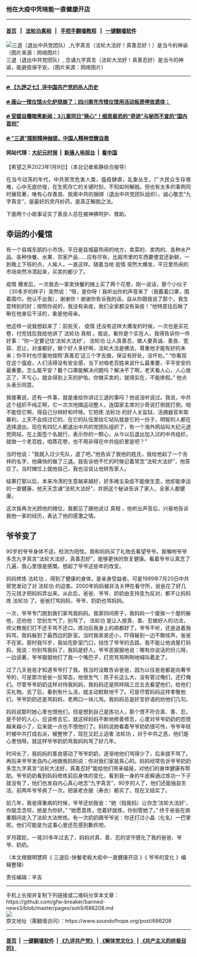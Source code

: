 ### 他在大疫中凭啥能一直健康开店
------------------------

#### [首页](https://github.com/gfw-breaker/banned-news3/blob/master/README.md) &nbsp;&nbsp;|&nbsp;&nbsp; [法轮功真相](https://github.com/begood0513/basic/blob/master/README.md)  &nbsp;&nbsp;|&nbsp;&nbsp; [手把手翻墙教程](https://github.com/gfw-breaker/guides/wiki)  &nbsp;&nbsp;|&nbsp;&nbsp; [一键翻墙软件](https://github.com/gfw-breaker/nogfw/blob/master/README.md)  



<div><img alt="三退（退出中共党团队）,九字真言（法轮大法好！真善忍好！）是当今的神谕（图片来源：网络图片）" src="https://img.soundofhope.org/2023-01/1673297872005.jpg"/>
<br/><figcaption class="caption">
 三退（退出中共党团队）, 念诵九字真言（法轮大法好！真善忍好）是当今的神谕，能避疫保平安。（图片来源：网络图片）
</figcaption></div><hr/>

#### [ 🔥  【九評之七】评中国共产党的杀人历史](http://45.63.98.24:10000/videos/res1/news/../../res/jiuping/index.html?202301100800)

#### [ 🔥  唐山一殡仪馆火化炉烧崩了；四川南充市殡仪馆用活动板房停放遗体；](http://45.63.98.24:10000/videos/res1/news/../../res1/corona/index.html?202301100800)

#### [ 🔥  官媒自曝暗黑新闻：3儿童同日“换心”！细思极恐的“奇迹”与秘而不宣的“国内首创”](http://45.63.98.24:10000/videos/res1/news/../../res/Organs/index.html?202301100800)

#### [ 🔥  “三退”摆脱精神枷锁，中国人精神觉醒自救](http://45.63.98.24:10000/videos/res1/news/../../res1/tui/index.html?202301100800)

#### 网站代理：[大纪元时报](http://45.63.98.24:85/gb/?202301100800) &nbsp;|&nbsp; [新唐人电视台](http://45.63.98.24:8808/gb/?202301100800) &nbsp;|&nbsp; [看中国](http://45.63.98.24:8300/?202301100800)

<div><div class="Content__Wrapper sc-1bvya0-0 elmmKw article_body" itemprop="articleBody">
 <div id="post_place_1">
 </div>
 <p class="meta-top">
  <span class="meta">
   【希望之声2023年1月9日】（本台记者紫静综合报导）
  </span>
 </p>
 <p class="MsoNoSpacing" style="text-align:justify">
  在当今动荡的年代，中共邪灵危害人类，瘟疫肆虐，乱象丛生，广大民众生存艰难，心中无底彷徨，在生死存亡的关键时刻，不知如何解脱。但也有太多的事例同时展现著，唯有心存善良、脱离中共的捆绑（退出中共党团队组织），诚心敬念“九字真言”，是最好的灵丹妙药，是真正解脱之法。
 </p>
 <p>
  下面两个小故事证实了善良人总在被神佛呵护、救助。
 </p>
 <h2 align="left" style="text-align:left">
  <strong>
   幸运的小餐馆
  </strong>
 </h2>
 <p>
  有一个县城东部的小市场，平日是县城最热闹的地方，卖菜的、卖肉的、各种水产品、各种快餐、水果、农家产品……应有尽有，比超市里的东西要便宜还新鲜，一到晚上下班的点，人挨人，一直这样。随着当地
  <ok href="/term/16057">
   疫情
  </ok>
  突然大爆发，平日里热闹的市场突然冷清起来，买卖的都少了。
 </p>
 <p>
  <ok href="/term/16057">
   疫情
  </ok>
  爆发后，一次我去一家卖快餐的摊上买了两个花卷，刚一说话，那个小伙子（30多岁的样子）突然说：“呀，是你呀！我听出你的声音来了（我戴着口罩，围着围巾，他认不出我），谢谢你！谢谢你告诉我的话，自从你跟我说了那个，我生意特别的好；按照你说的，我没有染疫，我们全家都没有染疫！”他特意往后瞅了瞅在他身后干活的，象是他母亲。
 </p>
 <p>
  他这样一说我想起来了：前些天，
  <ok href="/term/16057">
   疫情
  </ok>
  还没有这样大爆发的时候，一次也是买花卷，付完钱后我给他讲了
  <ok href="/term/968">
   法轮功
  </ok>
  <ok href="/term/1046">
   真相
  </ok>
  。我说，看你是个实在人，我得告诉你一件好事：“你一定要记住‘法轮大法好’，
  <ok href="/term/968">
   法轮功
  </ok>
  让人真善忍，做人要真诚、善良、宽容、忍让，对谁都好，做个好人多好啊，法轮大法是佛法，尊重他才能有好的未来；你平时也尽量地按照‘真善忍’这三个字去做，保证有好处，没坏处。” “你看现在这个瘟疫，人们活得没有安全感，当下对咱老百姓来说什么最重要，平平安安的最重要。怎么能平安？戴个口罩能解决问题吗？解决不了啊，老天看人心，人心放正了，不亏心，就会得到上天的护佑。你做买卖的，就得实在，不能掺假。” 他点头表示同意。
 </p>
 <p>
  我接著说，还有一件事，就是谁给你讲过三退的事吗？他说没听说过。我说，中共这个组织不纯正啊，它一次次地搞运动整人，连国家主席刘少奇说打倒就打倒，咱不能信它啊，得自己分辨好和坏呀。它把炼
  <ok href="/term/968">
   法轮功
  </ok>
  的好人关监狱、活摘器官牟取暴利，上天不会绕过它的，在它的队伍里给它站队就是它的一份子，明智的人都在选择退出，现在有四亿人都退出中共的党团队组织了，有一个海外网站叫大纪元退党网站，在上面签个名就行，表示你的一颗心，从今以后退出加入过的中共组织，就做一个老百姓，咱蒸花卷，也不用非得在中共组织里是吧？”
 </p>
 <p>
  当时他说：“我就入过少先队，退了吧。”他告诉了我他的姓氏，我给他起了一个吉祥的名字，他痛快的做了三退。我告诉他不忙的时候记着常念“法轮大法好”，他答应了。当时摊位上就他自己，我也没说让他转告家人。
 </p>
 <p>
  结果打那以后，本来冷清的生意越来越好，好多摊主染疫不能做生意，他却能幸运的一直健康，他天天念诵“法轮大法好”，并把这个秘诀告诉了家人，全家人都健康。
 </p>
 <p>
  这次我再次光顾他的摊位，我都忘了跟他说过
  <ok href="/term/1046">
   真相
  </ok>
  ，他听出声音后，兴奋地告诉我他一家的经历，表达了他的感激之情。
 </p>
 <h2>
  <strong>
   爷爷变了
  </strong>
 </h2>
 <p>
  90岁的爷爷身体不适，检测为阳性。我和妈妈买了礼物去看望爷爷。我嘱咐爷爷多念九字真言“法轮大法好，真善忍好”，能够更快的恢复健康。看着爷爷认真念了几遍，我心里很是感慨，想起了爷爷这些年的改变。
 </p>
 <p>
  妈妈修炼
  <ok href="/term/968">
   法轮功
  </ok>
  ，得到了健康的身体，是亲身受益者。可是1999年7月20日中共邪党发动了对
  <ok href="/term/968">
   法轮功
  </ok>
  的迫害。2000年妈妈被非法关押在看守所，爸爸花了好几万元钱才把妈妈弄出来。从此后，爸爸、爷爷、奶奶由支持变为反对，都不让妈妈炼
  <ok href="/term/968">
   法轮功
  </ok>
  了。爸爸打骂妈妈，爷爷、奶奶也骂妈妈。
 </p>
 <p>
  一次，爷爷专门跑到我们家骂我妈妈。我家四间房子，我妈妈一个屋挨一个屋的躲他，还劝他：您别生气了，别骂了，
  <ok href="/term/968">
   法轮功
  </ok>
  是让人按真、善、忍做好人的功法，师父教我们打不还手骂不还口。炼功后我身上的病都好了。爷爷不听，还是追着我妈骂，我妈躲到了最西边的卧室。当时我弟弟还小，吓得躲到一边不敢吱声。爸爸不在家。那时我15岁，我站在卧室门口，挡住了爷爷的去路，我不能让他进屋打妈妈，我说：你别骂我妈了，我妈是好人。爷爷恶狠狠地说：哪有你说话的份儿呀。一边说著，爷爷狠狠地打了我一个嘴巴子，打完骂骂咧咧地喊叫着走了。
 </p>
 <p>
  过了几天爸爸才知道爷爷打了我。我当时没敢告诉爸爸，因为以往爸爸都是向著爷爷的，可是那次爸爸一反常态，他很生气：孩子长这么大，没有管过俺们，还打俺们。尽管爷爷奶奶这样对待我妈妈，我妈妈还是照样隔三岔五去看望他们，给他们买礼物。去了后，看到有什么活，就主动默默地干了。可是尽管妈妈这样孝敬他们，爷爷奶奶还是骂妈妈，老两口一块儿骂。我妈妈总是好言好语的劝他们几句。
 </p>
 <p>
  妈妈说那时她心里也恨他们，但是想到自己是炼功人，那个恨不符合真、善、忍，是不好的人心，应该修去它。就这样妈妈不断地修善修忍，心里对爷爷奶奶的怨恨越来越小了，后来就一点也不恨他们了。妈妈说她看着爷爷奶奶很可怜，爷爷年轻时被中共打成右派，被整惨了，现在又赶上迫害
  <ok href="/term/968">
   法轮功
  </ok>
  ，对于中共之恶，他们是心里怕呀。就这样爷爷奶奶骂我妈妈骂了好几年。
 </p>
 <p>
  时间长了，我妈妈的善良感动了爷爷奶奶，逐渐地他们骂得少了，后来就不骂了。再后来爷爷发自内心地跟我妈妈说：你对我们家是真心的。妈妈经常告诉爷爷奶奶多念九字真言“法轮大法好，真善忍好”能给他们带来福报，对他们的身体健康有帮助。爷爷奶奶看到妈妈修炼前后身体的变化，看到我一身的牛皮癣通过炼功一下子就没有了，他们也发自内心真心地念“九字真言”，90岁的人了，他们还能独自生活。前两年爷爷病了一次，把装老衣服（寿衣）都买了，现在又结实了。
 </p>
 <p>
  前几年，我爸得重病的时候，爷爷还劝我爸：“她（指我妈）让你念‘法轮大法好’，你就念念呗，她是为你好。” “她愿意炼，觉着好就炼，你别管她了。” 终于爸爸在病重期间走入了法轮大法修炼。有一次奶奶跟爷爷说：你还打过小晶（化名）一巴掌呢。他们可能是为这事心里还在感到歉疚吧。
 </p>
 <p>
  岁月蹉跎，一晃20多年过去了，妈妈对真、善、忍的坚守感化了我的爸爸、爷爷、奶奶。
 </p>
 <p>
  （本文根据明慧网《
  <ok href="https://www.minghui.org/mh/articles/2023/1/8/%E4%B8%89%E9%80%80%E5%90%8E-%E5%BF%AB%E9%A4%90%E8%80%81%E6%9D%BF%E5%A4%A7%E7%96%AB%E4%B8%AD%E4%B8%80%E7%9B%B4%E5%81%A5%E5%BA%B7%E5%BC%80%E5%BA%97-454609.html">
   三退后-快餐老板大疫中一直健康开店
  </ok>
  》《
  <ok href="https://www.minghui.org/mh/articles/2023/1/7/%E7%88%B7%E7%88%B7%E7%9A%84%E5%8F%98%E5%8C%96-454598.html">
   爷爷的变化
  </ok>
  》编辑整理）
 </p>
 <p class="meta-btm">
  责任编辑：辛吉
 </p>
</div>
</div>
<hr/>
手机上长按并复制下列链接或二维码分享本文章：<br/>
https://github.com/gfw-breaker/banned-news3/blob/master/pages/soh5/686208.md <br/>
<a href='https://github.com/gfw-breaker/banned-news3/blob/master/pages/soh5/686208.md'><img src='https://github.com/gfw-breaker/banned-news3/blob/master/pages/soh5/686208.md.png'/></a> <br/>
原文地址（需翻墙访问）：https://www.soundofhope.org/post/686208


------------------------
#### [首页](https://github.com/gfw-breaker/banned-news3/blob/master/README.md) &nbsp;|&nbsp; [一键翻墙软件](https://github.com/gfw-breaker/nogfw/blob/master/README.md) &nbsp;| [《九评共产党》](https://github.com/gfw-breaker/9ping.md/blob/master/README.md#九评之一评共产党是什么) | [《解体党文化》](https://github.com/gfw-breaker/jtdwh.md/blob/master/README.md) | [《共产主义的终极目的》](https://github.com/gfw-breaker/gczydzjmd.md/blob/master/README.md)


<img src='http://gfw-breaker.win/banned-news3/pages/soh5/686208.md' width='0px' height='0px'/>